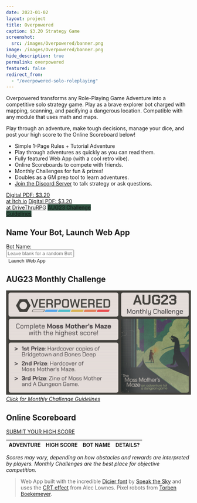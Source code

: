 ```yaml
---
date: 2023-01-02
layout: project
title: Overpowered
caption: $3.20 Strategy Game
screenshot:
  src: /images/Overpowered/banner.png
image: /images/Overpowered/banner.png
hide_description: true
permalink: overpowered
featured: false
redirect_from:
  - "/overpowered-solo-roleplaying"
---
```


Overpowered transforms any Role-Playing Game Adventure into a competitive solo strategy game. Play as a brave explorer bot charged with mapping, scanning, and pacifying a dangerous location. Compatible with any module that uses math and maps.

Play through an adventure, make tough decisions, manage your dice, and post your high score to the Online Scoreboard below!

* Simple 1-Page Rules + Tutorial Adventure
* Play through adventures as quickly as you can read them.
* Fully featured Web App (with a cool retro vibe).
* Online Scoreboards to compete with friends.
* Monthly Challenges for fun & prizes!
* Doubles as a GM prep tool to learn adventures.
* [Join the Discord Server](https://discord.gg/J63pesx8) to talk strategy or ask questions.

<div class="shopping-buttons">
<a target="_blank" href="https://technicalgrimoire.itch.io/overpowered-solo-roleplaying" class="btn btn-primary itchBTN">Digital PDF: $3.20<br>at Itch.io</a>
<a target="_blank" href="https://www.drivethrurpg.com/product/421856/Overpowered-Solo-Roleplaying" class="btn btn-primary dtrpgBTN">Digital PDF: $3.20<br>at DriveThruRPG</a>
<a target="_blank" href="/files/Overpowered/AUG23_Guidelines.pdf" class="btn btn-primary" style="color: var(--OPwhite);background-color:#2c503e;border: none;">AUG23 Challenge<br>Guidelines</a>
</div>

## Name Your Bot, Launch Web App
<form class="form-inline" target="_blank" action="/overpowered-app" method="get" >
  <div class="form-group">
    Bot Name: 
  </div>
  <div class="form-group col-6 mx-sm-3">
      <input style="width: inherit;" type="text" name="name" class="form-control" id="botName" placeholder="Leave blank for a random Bot name">
  </div>
  <button style="color: var(--OPwhite);background-color: var(--OPdarkblue);border: none;" type="submit" class="btn btn-primary">Launch Web App</button>
</form>

## AUG23 Monthly Challenge

[![AUG23 Teaser](/images/overpowered/aug23.png)](/files/Overpowered/AUG23_Guidelines.pdf)
[*Click for Monthly Challenge Guidelines*](/files/Overpowered/AUG23_Guidelines.pdf)

## Online Scoreboard

<div class="shopping-buttons" style="border-bottom: none;">
<a target="_blank" href="https://docs.google.com/forms/d/e/1FAIpQLSdEXARUVTmTKCAVsnur_qb3Wj-nu7fMiXfNMBGnhINsNBbrBw/viewform?usp=sf_link" class="btn btn-primary" style="color: var(--OPwhite);background-color: var(--OPdarkblue);border: none;">SUBMIT YOUR HIGH SCORE</a>
</div>

<table class="overpowered-scores" id="overpowered-table">
    <thead>
        <tr>
            <th>ADVENTURE</th>
            <th>HIGH SCORE</th>
            <th>BOT NAME</th>
            <th>DETAILS?</th>
        </tr>
    </thead>
</table>

*Scores may vary, depending on how obstacles and rewards are interpreted by players. Monthly Challenges are the best place for objective competition.*

> Web App built with the incredible [Dicier font](https://speakthesky.itch.io/typeface-dicier) by [Speak the Sky](https://speakthesky.com/) and uses the [CRT effect](http://aleclownes.com/2017/02/01/crt-display.html) from Alec Lownes. Pixel robots from [Torben Boekemeyer]([https://mounirtohami.itch.io/26-animated-pixelart-robots](https://torbenboekemeyer.me/)).

<link href="/assets/viewer.css" rel="stylesheet">
<script>
window.addEventListener('DOMContentLoaded', function () {
  var galley = document.getElementById('images');
  var viewer = new Viewer(galley,{navbar: 0, title:0, toolbar:0});
});
</script>
<script async src="/assets/generator_resources/overpoweredScoreboard.js" language="javascript" type="text/javascript"></script>

